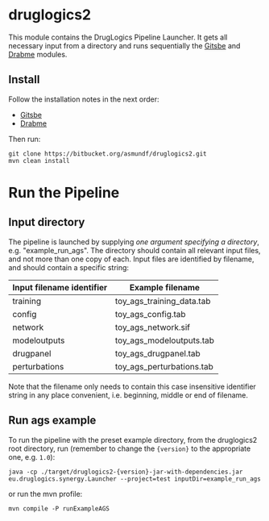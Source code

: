 # druglogics2

This module contains the DrugLogics Pipeline Launcher. It gets all necessary 
input from a directory and runs sequentially the 
[Gitsbe](https://bitbucket.org/asmundf/gitsbe/src/master/) and 
[Drabme](https://bitbucket.org/asmundf/drabme/src/master/) modules.

## Install

Follow the installation notes in the next order:

- [Gitsbe](https://bitbucket.org/asmundf/gitsbe/src/develop/)
- [Drabme](https://bitbucket.org/asmundf/drabme/src/develop/)

Then run:
```
git clone https://bitbucket.org/asmundf/druglogics2.git
mvn clean install
```

# Run the Pipeline

## Input directory

The pipeline is launched by supplying *one argument specifying a directory*, 
e.g. "example_run_ags". The directory should contain all relevant input files, 
and not more than one copy of each. Input files are identified by filename, and 
should contain a specific string:

Input filename identifier | Example filename
------------------------- | ----------------
training | toy_ags_training_data.tab
config | toy_ags_config.tab
network | toy_ags_network.sif
modeloutputs | toy_ags_modeloutputs.tab
drugpanel | toy_ags_drugpanel.tab
perturbations | toy_ags_perturbations.tab

Note that the filename only needs to contain this case insensitive identifier 
string in any place convenient, i.e. beginning, middle or end of filename.

## Run ags example
To run the pipeline with the preset example directory, from the druglogics2 
root directory, run (remember to change the `{version}` to the appropriate 
one, e.g. `1.0`):
```
java -cp ./target/druglogics2-{version}-jar-with-dependencies.jar eu.druglogics.synergy.Launcher --project=test inputDir=example_run_ags
```

or run the mvn profile:
```
mvn compile -P runExampleAGS
```
